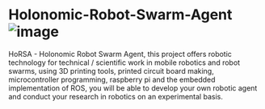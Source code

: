 # Holonomic-Robot-Swarm-Agent![image](https://user-images.githubusercontent.com/47896432/69591175-ab504480-0fd0-11ea-98ff-22b645877178.png)
HoRSA - Holonomic Robot Swarm Agent, this project offers robotic technology for technical / scientific work in mobile robotics and robot swarms, using 3D printing tools, printed circuit board making, microcontroller programming, raspberry pi and the embedded implementation of ROS, you will be able to develop your own robotic agent and conduct your research in robotics on an experimental basis.
